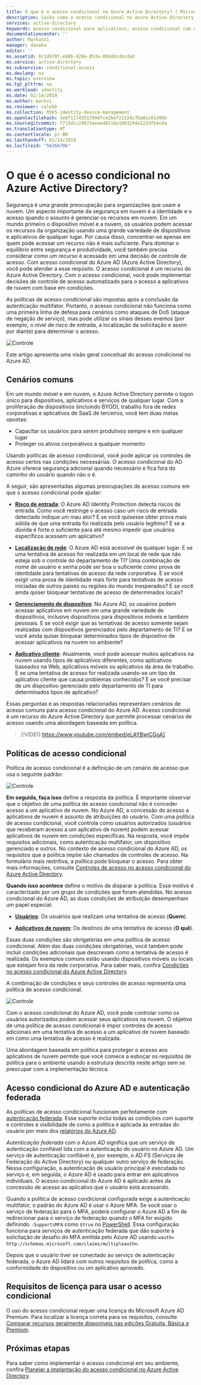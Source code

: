 ```yaml
---
title: O que é o acesso condicional no Azure Active Directory? | Microsoft Docs
description: Saiba como o acesso condicional no Azure Active Directory ajuda você a implementar decisões de acesso automatizado que não são baseadas apenas em quem tenta acessar um recurso, mas também em como um recurso é acessado.
services: active-directory
keywords: acesso condicional para aplicativos, acesso condicional com o Azure AD, acesso seguro aos recursos da empresa, políticas de acesso condicional
documentationcenter: ''
author: MarkusVi
manager: daveba
editor: ''
ms.assetid: 8c1d978f-e80b-420e-853a-8bbddc4bcdad
ms.service: active-directory
ms.subservice: conditional-access
ms.devlang: na
ms.topic: overview
ms.tgt_pltfrm: na
ms.workload: identity
ms.date: 02/14/2019
ms.author: markvi
ms.reviewer: calebb
ms.collection: M365-identity-device-management
ms.openlocfilehash: 5e6f1174351f0907ce2bef21324c7ba81c81498b
ms.sourcegitcommit: f715dcc29873aeae40110a1803294a122dfb4c6a
ms.translationtype: HT
ms.contentlocale: pt-BR
ms.lasthandoff: 02/14/2019
ms.locfileid: "56266706"
---
```

# <a name="what-is-conditional-access-in-azure-active-directory"></a>O que é o acesso condicional no Azure Active Directory?

Segurança é uma grande preocupação para organizações que usam a nuvem. Um aspecto importante da segurança em nuvem é a identidade e o acesso quando o assunto é gerenciar os recursos em nuvem. Em um mundo primeiro o dispositivo móvel e a nuvem, os usuários podem acessar os recursos da organização usando uma grande variedade de dispositivos e aplicativos de qualquer lugar. Por causa disso, concentrar-se apenas em quem pode acessar um recurso não é mais suficiente. Para dominar o equilíbrio entre segurança e produtividade, você também precisa considerar como um recurso é acessado em uma decisão de controle de acesso. Com acesso condicional do Azure AD (Azure Active Directory), você pode atender a esse requisito. O acesso condicional é um recurso do Azure Active Directory. Com o acesso condicional, você pode implementar decisões de controle de acesso automatizado para o acesso a aplicativos de nuvem com base em condições. 

As políticas de acesso condicional são impostas após a conclusão da autenticação multifator. Portanto, o acesso condicional não funciona como uma primeira linha de defesa para cenários como ataques de DoS (ataque de negação de serviço), mas pode utilizar os sinais desses eventos (por exemplo, o nível de risco de entrada, a localização da solicitação e assim por diante) para determinar o acesso.  

![Controle](./media/overview/81.png)

Este artigo apresenta uma visão geral conceitual do acesso condicional no Azure AD.



## <a name="common-scenarios"></a>Cenários comuns

Em um mundo móvel e em nuvem, o Azure Active Directory permite o logon único para dispositivos, aplicativos e serviços de qualquer lugar. Com a proliferação de dispositivos (incluindo BYOD), trabalho fora de redes corporativas e aplicativos de SaaS de terceiros, você tem duas metas opostas:

- Capacitar os usuários para serem produtivos sempre e em qualquer lugar
- Proteger os ativos corporativos a qualquer momento

Usando políticas de acesso condicional, você pode aplicar os controles de acesso certos nas condições necessárias. O acesso condicional do AD Azure oferece segurança adicional quando necessário e fica fora do caminho do usuário quando não o é. 

A seguir, são apresentadas algumas preocupações de acesso comuns em que o acesso condicional pode ajudar:



- **[Risco de entrada](conditions.md#sign-in-risk)**: O Azure AD Identity Protection detecta riscos de entrada. Como você restringe o acesso caso um risco de entrada detectado indique um mau ator? E se você quisesse obter prova mais sólida de que uma entrada foi realizada pelo usuário legítimo? E se a dúvida é forte o suficiente para até mesmo impedir que usuários específicos acessem um aplicativo?  

- **[Localização de rede](location-condition.md)**: O Azure AD está acessível de qualquer lugar. E se uma tentativa de acesso for realizada em um local de rede que não esteja sob o controle do departamento de TI? Uma combinação de nome de usuário e senha pode ser boa o suficiente como prova de identidade para tentativas de acesso da rede corporativa. E se você exigir uma prova de identidade mais forte para tentativas de acesso iniciadas de outros países ou regiões do mundo inesperados? E se você ainda quiser bloquear tentativas de acesso de determinados locais?  

- **[Gerenciamento de dispositivo](conditions.md#device-platforms)**: No Azure AD, os usuários podem acessar aplicativos em nuvem em uma grande variedade de dispositivos, inclusive dispositivos para dispositivos móveis e também pessoais. E se você exigir que as tentativas de acesso somente sejam realizadas com dispositivos gerenciados pelo departamento de TI? E se você ainda quiser bloquear determinados tipos de dispositivo de acessar aplicativos na nuvem no ambiente? 

- **[Aplicativo cliente](conditions.md#client-apps)**: Atualmente, você pode acessar muitos aplicativos na nuvem usando tipos de aplicativos diferentes, como aplicativos baseados na Web, aplicativos móveis ou aplicativos da área de trabalho. E se uma tentativa de acesso for realizada usando-se um tipo de aplicativo cliente que causa problemas conhecidos? E se você precisar de um dispositivo gerenciado pelo departamento de TI para determinados tipos de aplicativo? 

Essas perguntas e as respostas relacionadas representam cenários de acesso comuns para acesso condicional do Azure AD. Acesso condicional é um recurso do Azure Active Directory que permite processar cenários de acesso usando uma abordagem baseada em política.

  


> [!VIDEO https://www.youtube.com/embed/eLAYBwjCGoA]


## <a name="conditional-access-policies"></a>Políticas de acesso condicional

Política de acesso condicional é a definição de um cenário de acesso que usa o seguinte padrão:

![Controle](./media/overview/10.png)

**Em seguida, faça isso** define a resposta da política. É importante observar que o objetivo de uma política de acesso condicional não é conceder acesso a um aplicativo de nuvem. No Azure AD, a concessão do acesso a aplicativos de nuvem é assunto de atribuições do usuário. Com uma política de acesso condicional, você controla como usuários autorizados (usuários que receberam acesso a um aplicativo de nuvem) podem acessar aplicativos de nuvem em condições específicas. Na resposta, você impõe requisitos adicionais, como autenticação multifator, um dispositivo gerenciado e outros. No contexto de acesso condicional do Azure AD, os requisitos que a política impõe são chamados de controles de acesso. Na formulário mais restritiva, a política pode bloquear o acesso. Para obter mais informações, consulte [Controles de acesso no acesso condicional do Azure Active Directory](controls.md).
     

**Quando isso acontece** define o motivo de disparar a política. Esse motivo é caracterizado por um grupo de condições que foram atendidas. No acesso condicional do Azure AD, as duas condições de atribuição desempenham um papel especial:

- **[Usuários](conditions.md#users-and-groups)**: Os usuários que realizam uma tentativa de acesso (**Quem**). 

- **[Aplicativos de nuvem](conditions.md#cloud-apps)**: Os destinos de uma tentativa de acesso (**O quê**).    

Essas duas condições são obrigatórias em uma política de acesso condicional. Além das duas condições obrigatórias, você também pode incluir condições adicionais que descrevam como a tentativa de acesso é realizada. Os exemplos comuns estão usando dispositivos móveis ou locais que estejam fora da rede corporativa. Para saber mais, confira [Condições no acesso condicional do Azure Active Directory](conditions.md).   

A combinação de condições e seus controles de acesso representa uma política de acesso condicional. 

![Controle](./media/overview/51.png)

Com o acesso condicional do Azure AD, você pode controlar como os usuários autorizados podem acessar seus aplicativos na nuvem. O objetivo de uma política de acesso condicional é impor controles de acesso adicionais em uma tentativa de acesso a um aplicativo de nuvem baseado em como uma tentativa de acesso é realizada.

Uma abordagem baseada em política para proteger o acesso aos aplicativos de nuvem permite que você comece a esboçar os requisitos de política para o ambiente usando a estrutura descrita neste artigo sem se preocupar com a implementação técnica. 


## <a name="azure-ad-conditional-access-and-federated-authentication"></a>Acesso condicional do Azure AD e autenticação federada

As políticas de acesso condicional funcionam perfeitamente com [autenticação federada](../../security/azure-ad-choose-authn.md#federated-authentication). Esse suporte inclui todas as condições com suporte e controles e visibilidade de como a política é aplicada às entradas do usuário por meio dos [relatórios do Azure AD](../reports-monitoring/concept-sign-ins.md).

*Autenticação federada com o Azure AD* significa que um serviço de autenticação confiável lida com a autenticação do usuário no Azure AD. Um serviço de autenticação confiável é, por exemplo, o AD FS (Serviços de Federação do Active Directory) ou qualquer outro serviço de federação. Nessa configuração, a autenticação de usuário principal é executada no serviço e, em seguida, o Azure AD é usado para entrar em aplicativos individuais. O acesso condicional do Azure AD é aplicado antes da concessão de acesso ao aplicativo que o usuário está acessando. 

Quando a política de acesso condicional configurada exige a autenticação multifator, o padrão do Azure AD é usar o Azure MFA. Se você usar o serviço de federação para o MFA, poderá configurar o Azure AD a fim de redirecionar para o serviço de federação quando o MFA for exigido definindo `-SupportsMFA` como `$true` no [PowerShell](https://docs.microsoft.com/powershell/module/msonline/set-msoldomainfederationsettings). Essa configuração funciona para serviços de autenticação federada que dão suporte à solicitação de desafio do MFA emitida pelo Azure AD usando `wauth= http://schemas.microsoft.com/claims/multipleauthn`.

Depois que o usuário tiver se conectado ao serviço de autenticação federada, o Azure AD lidará com outros requisitos de política, como a conformidade do dispositivo ou um aplicativo aprovado.

## <a name="license-requirements-for-using-conditional-access"></a>Requisitos de licença para usar o acesso condicional

O uso do acesso condicional requer uma licença do Microsoft Azure AD Premium. Para localizar a licença correta para os requisitos, consulte [Comparar recursos geralmente disponíveis nas edições Gratuita, Básica e Premium](https://azure.microsoft.com/pricing/details/active-directory/).


## <a name="next-steps"></a>Próximas etapas

Para saber como implementar o acesso condicional em seu ambiente, confira [Planejar a implantação do acesso condicional no Azure Active Directory](plan-conditional-access.md).




